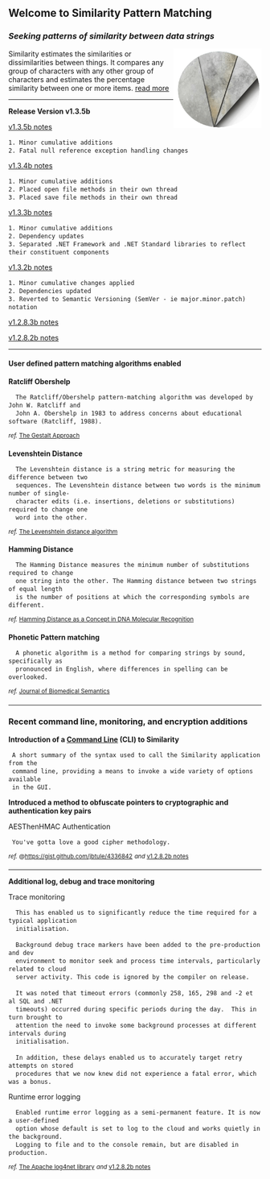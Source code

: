 ## Welcome to Similarity Pattern Matching
### *Seeking patterns of similarity between data strings* <div id="logo-container"><img id="logo-default" title="No readable content. Just a page logo" class="img-logo" align="right" src="images/NAVSimilarityLogoShell.png"></div>
Similarity estimates the similarities or dissimilarities between things. It compares any group of characters with any other group of characters and estimates the percentage similarity between one or more items. [read more][]
***

**Release Version v1.3.5b**

[v1.3.5b notes][]

	1. Minor cumulative additions
	2. Fatal null reference exception handling changes

[v1.3.4b notes][]

	1. Minor cumulative additions
	2. Placed open file methods in their own thread
	3. Placed save file methods in their own thread

[v1.3.3b notes][]

	1. Minor cumulative additions
	2. Dependency updates
	3. Separated .NET Framework and .NET Standard libraries to reflect their constituent components

[v1.3.2b notes][]

	1. Minor cumulative changes applied
	2. Dependencies updated
	3. Reverted to Semantic Versioning (SemVer - ie major.minor.patch) notation

[v1.2.8.3b notes][]

[v1.2.8.2b notes][]

***

#### User defined pattern matching algorithms enabled

**Ratcliff Obershelp**

      The Ratcliff/Obershelp pattern-matching algorithm was developed by John W. Ratcliff and
      John A. Obershelp in 1983 to address concerns about educational software (Ratcliff, 1988).

<sup>_ref._ [The Gestalt Approach][]</sup>

**Levenshtein Distance**

      The Levenshtein distance is a string metric for measuring the difference between two
      sequences. The Levenshtein distance between two words is the minimum number of single-
      character edits (i.e. insertions, deletions or substitutions) required to change one
      word into the other.

<sup>_ref._ [The Levenshtein distance algorithm][]</sup>

**Hamming Distance**

      The Hamming Distance measures the minimum number of substitutions required to change
      one string into the other. The Hamming distance between two strings of equal length
      is the number of positions at which the corresponding symbols are different.

<sup>_ref._ [Hamming Distance as a Concept in DNA Molecular Recognition][]</sup>

**Phonetic Pattern matching**

      A phonetic algorithm is a method for comparing strings by sound, specifically as
      pronounced in English, where differences in spelling can be overlooked.

<sup>_ref._ [Journal of Biomedical Semantics][]</sup>

***

### Recent command line, monitoring, and encryption additions

**Introduction of a [Command Line][] (CLI) to Similarity**

     A short summary of the syntax used to call the Similarity application from the
     command line, providing a means to invoke a wide variety of options available
     in the GUI.

**Introduced a method to obfuscate pointers to cryptographic and authentication key pairs**

AESThenHMAC Authentication

     You've gotta love a good cipher methodology.

<sup>_ref._ @https://gist.github.com/jbtule/4336842</sup>
<sup>_and_ [v1.2.8.2b notes][]</sup>

***

**Additional log, debug and trace monitoring**

Trace monitoring

      This has enabled us to significantly reduce the time required for a typical application
      initialisation.

      Background debug trace markers have been added to the pre-production and dev
      environment to monitor seek and process time intervals, particularly related to cloud
      server activity. This code is ignored by the compiler on release.

      It was noted that timeout errors (commonly 258, 165, 298 and -2 et al SQL and .NET
      timeouts) occurred during specific periods during the day.  This in turn brought to
      attention the need to invoke some background processes at different intervals during
      initialisation.

      In addition, these delays enabled us to accurately target retry attempts on stored
      procedures that we now knew did not experience a fatal error, which was a bonus.

Runtime error logging

      Enabled runtime error logging as a semi-permanent feature. It is now a user-defined
      option whose default is set to log to the cloud and works quietly in the background.
      Logging to file and to the console remain, but are disabled in production.

<sup>_ref._ [The Apache log4net library][]</sup>
<sup>_and_ [v1.2.8.2b notes][]</sup>

<br>

[Hamming Distance as a Concept in DNA Molecular Recognition]: https://pubs.acs.org/doi/full/10.1021/acsomega.7b00053
[Journal of Biomedical Semantics]: https://jbiomedsem.biomedcentral.com/articles/10.1186/s13326-019-0216-2
[The Levenshtein distance algorithm]: https://www.educative.io/edpresso/the-levenshtein-distance-algorithm
[The Gestalt Approach]: https://en.wikipedia.org/wiki/Gestalt_Pattern_Matching
[read more]: https://ceresbakalite.github.io/similarity/
[The Apache log4net library]: https://logging.apache.org/log4net/
[v1.2.8.3b notes]: https://github.com/ceresBakalite/similarity/releases/tag/v1.2.8.3b
[v1.2.8.2b notes]: https://github.com/ceresBakalite/similarity/releases/tag/v1.2.8.2b
[v1.3.2b notes]: https://github.com/ceresBakalite/similarity/releases/tag/v1.3.2b
[v1.3.3b notes]: https://github.com/ceresBakalite/similarity/releases/tag/v1.3.3b
[v1.3.4b notes]: https://github.com/ceresBakalite/similarity/releases/tag/v1.3.4b
[v1.3.5b notes]: https://github.com/ceresBakalite/similarity/releases/tag/v1.3.5b
[Command Line]: https://github.com/ceresBakalite/similarity/tree/master/shell

<div align="center"><img src="/stylesheets/similarity.svg" width="1" height="1" alt="css source"></div>

<style>
.img-pointer {
  max-width: 100%;
  vertical-align:bottom;
  float:left;
  margin: 0px 15px 0px 0px;
}

.img-logo {
  width: 35%;
  opacity: 0.999;
  margin: 15px 0px 15px 0px;
  position: relative;
  z-index: -1;
}
</style>
